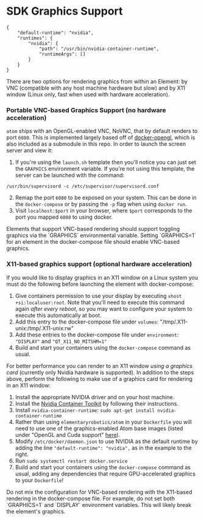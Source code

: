 # SDK Graphics Support
```
{
    "default-runtime": "nvidia",
    "runtimes": {
        "nvidia": {
            "path": "/usr/bin/nvidia-container-runtime",
            "runtimeArgs": []
        }
    }
}
```

There are two options for rendering graphics from within an Element: by VNC (compatible with any host machine hardware but slow) and by X11 window (Linux only, fast when used with hardware acceleration).

### Portable VNC-based Graphics Support (no hardware acceleration)

`atom` ships with an OpenGL-enabled VNC, NoVNC, that by default renders to port `6080`. This is implemented largely based off of [docker-opengl](https://github.com/thewtex/docker-opengl), which is also included as a submodule in this repo. In order to launch the screen server and view it:

1. If you're using the `launch.sh` template then you'll notice you can just set the `GRAPHICS` environment variable. If you're not using this template, the server can be launched with the command:
```
/usr/bin/supervisord -c /etc/supervisor/supervisord.conf
```
2. Remap the port `6080` to be exposed on your system. This can be done in the `docker-compose` or by passing the `-p` flag when using `docker run`.
3. Visit `localhost:$port` in your browser, where `$port` corresponds to the port you mapped `6080` to using docker.

<aside class="notice">
Elements that support VNC-based rendering should support toggling graphics via the `GRAPHICS` environmental variable.  Setting `GRAPHICS=1` for an element in the docker-compose file should enable VNC-based graphics.
</aside>

### X11-based graphics support (optional hardware acceleration)

If you would like to display graphics in an X11 window on a Linux system you must do the following before launching the element with docker-compose:

1. Give containers permission to use your display by executing `xhost +si:localuser:root`.
Note that you'll need to execute this command again _after every reboot_, so you may want to configure your system to execute this automatically at boot.
2. Add this entry to the docker-compose file under `volumes`: "/tmp/.X11-unix:/tmp/.X11-unix:rw"
3. Add these entries to the docker-compose file under `environment`: `"DISPLAY"` and `"QT_X11_NO_MITSHM=1"`
4. Build and start your containers using the `docker-compose` command as usual.

For better performance you can render to an X11 window _using a graphics card_ (currently only Nvidia hardware is supported).
In addition to the steps above, perform the following to make use of a graphics card for rendering in an X11 window:

1. Install the appropriate NVIDIA driver and on your host machine.
2. Install the [Nvidia Container Toolkit](https://github.com/NVIDIA/nvidia-docker) by following their instructions.
3. Install `nvidia-container-runtime`: `sudo apt-get install nvidia-container-runtime`
4. Rather than using `elementaryrobotics/atom` in your `Dockerfile` you will need to use one of the graphics-enabled Atom base images (listed under "OpenGL and Cuda support" [here](https://github.com/elementary-robotics/atom)).
5. Modify `/etc/docker/daemon.json` to use NVIDIA as the default runtime by adding the line `"default-runtime": "nvidia",` as in the example to the right.
6. Run `sudo systemctl restart docker.service`
7. Build and start your containers using the `docker-compose` command as usual, adding any dependencies that require GPU-accelerated graphics to your `Dockerfile`!

<aside class="notice">
Do not mix the configuration for VNC-based rendering with the X11-based rendering in the docker-compose file.
For example, do not set both `GRAPHICS=1` and `DISPLAY` environment variables.
This will likely break the element's graphics.
</aside>
